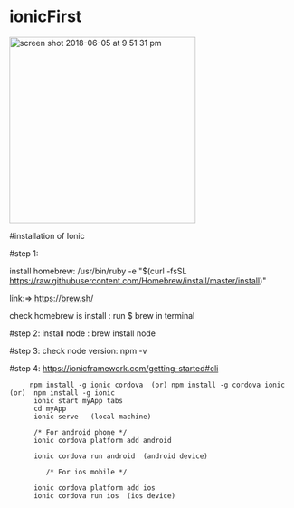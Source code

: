 # ionicFirst
<img width="329" alt="screen shot 2018-06-05 at 9 51 31 pm" src="https://user-images.githubusercontent.com/9949849/40989356-2f5aca02-690b-11e8-8dda-7e89e986fd49.png">




#installation of Ionic

#step 1:

install homebrew: /usr/bin/ruby -e "$(curl -fsSL https://raw.githubusercontent.com/Homebrew/install/master/install)"

link:=> https://brew.sh/

check homebrew is install :  run $ brew   in terminal

#step 2: install node :
                brew install node
                
#step 3: check  node version:    npm -v  

#step 4: https://ionicframework.com/getting-started#cli

         npm install -g ionic cordova  (or) npm install -g cordova ionic  (or)  npm install -g ionic
          ionic start myApp tabs
          cd myApp 
          ionic serve   (local machine)
          
          /* For android phone */
          ionic cordova platform add android
          
          ionic cordova run android  (android device)
          
             /* For ios mobile */
             
          ionic cordova platform add ios
          ionic cordova run ios  (ios device)




